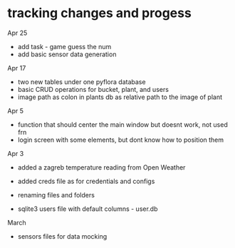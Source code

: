 # tracking changes and progess

Apr 25

- add task - game guess the num
- add basic sensor data generation

Apr 17

- two new tables under one pyflora database
- basic CRUD operations for bucket, plant, and users
- image path as colon in plants db as relative path to the image of plant

Apr 5

- function that should center the main window but doesnt work, not used frn
- login screen with some elements, but dont know how to position them

Apr 3

- added a zagreb temperature reading from Open Weather
- added creds file as for credentials and configs
- renaming files and folders

- sqlite3 users file with default columns
       - user.db

March

- sensors files for data mocking
